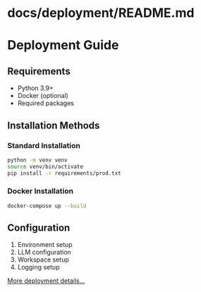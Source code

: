 # docs/deployment/README.md
# Deployment Guide

## Requirements
- Python 3.9+
- Docker (optional)
- Required packages

## Installation Methods

### Standard Installation
```bash
python -m venv venv
source venv/bin/activate
pip install -r requirements/prod.txt
```

### Docker Installation
```bash
docker-compose up --build
```

## Configuration
1. Environment setup
2. LLM configuration
3. Workspace setup
4. Logging setup

[More deployment details...](./deployment.md)
